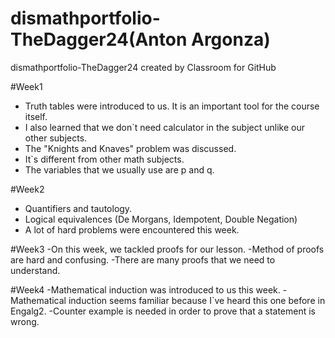 # dismathportfolio-TheDagger24(Anton Argonza)
dismathportfolio-TheDagger24 created by Classroom for GitHub

#Week1
- Truth tables were introduced to us. It is an important tool for the course itself.
- I also learned that we don`t need calculator in the subject unlike our other subjects.
- The "Knights and Knaves" problem was discussed.
- It`s different from other math subjects. 
- The variables that we usually use are p and q.

#Week2
- Quantifiers and tautology.
- Logical equivalences (De Morgans, Idempotent, Double Negation)
- A lot of hard problems were encountered this week.

#Week3
-On this week, we tackled proofs for our lesson.
-Method of proofs are hard and confusing.
-There are many proofs that we need to understand.

#Week4
-Mathematical induction was introduced to us this week. 
-Mathematical induction seems familiar because I`ve heard this one before in Engalg2.
-Counter example is needed in order to prove that a statement is wrong.
